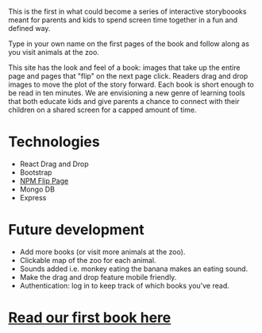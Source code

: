 This is the first in what could become a series of interactive storyboooks meant for parents and kids to spend screen time together in a fun and defined way.

Type in your own name on the first pages of the book and follow along as you visit animals at the zoo.

This site has the look and feel of a book: images that take up the entire page and pages that "flip" on the next page click. Readers drag and drop images to move the plot of the story forward. Each book is short enough to be read in ten minutes. We are envisioning a new genre of learning tools that both educate kids and give parents a chance to connect with their children on a shared screen for a capped amount of time. 

# Technologies
- React Drag and Drop
- Bootstrap
- [NPM Flip Page](https://www.npmjs.com/package/react-flip-page)
- Mongo DB
- Express

# Future development
- Add more books (or visit more animals at the zoo).
- Clickable map of the zoo for each animal.
- Sounds added i.e. monkey eating the banana makes an eating sound.
- Make the drag and drop feature mobile friendly.
- Authentication: log in to keep track of which books you've read.

# [Read our first book here](https://babybearbooks.herokuapp.com/)
